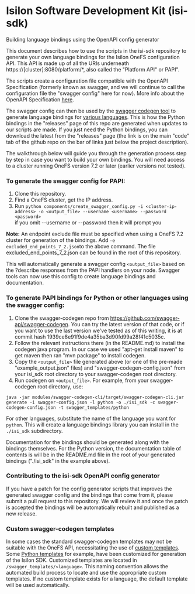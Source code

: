 # Isilon Software Development Kit (isi-sdk)
Building language bindings using the OpenAPI config generator

This document describes how to use the scripts in the isi-sdk repository to generate your own language bindings for the Isilon OneFS configuration API.  This API is made up of all the URIs underneath https://[cluster]:8080/platform/*, also called the "Platform API" or PAPI".

The scripts create a configuration file compatible with the OpenAPI Specification (formerly known as swagger, and we will continue to call the configuration file the "swagger config" here for now).  More info about the OpenAPI Specification [here](https://github.com/OAI/OpenAPI-Specification).

The swagger config can then be used by the [swagger codegen tool](https://github.com/swagger-api/swagger-codegen) to generate language bindings for [various languages](https://github.com/swagger-api/swagger-codegen#customizing-the-generator).  This is how the Python bindings in the "releases" page of this repo are generated when updates to our scripts are made.  If you just need the Python bindings, you can download the latest from the "releases" page (the link is on the main "code" tab of the github repo on the bar of links just below the project description).

The walkthrough below will guide you through the generation process step by step in case you want to build your own bindings.  You will need access to a cluster running OneFS version 7.2 or later (earlier versions not tested).

### To generate the swagger config for PAPI:

1. Clone this repository.
2. Find a OneFS cluster, get the IP address.
3. Run `python components/create_swagger_config.py -i <cluster-ip-address> -o <output_file> --username <username> --password <password>` <br> if you omit --username or --password then it will prompt you

**Note:** An endpoint exclude file must be specified when using a OneFS 7.2 cluster for generation of the bindings. Add `-e excluded_end_points_7_2.json`to the above command. The file excluded_end_points_7_2.json can be found in the root of this repository.

This will automatically generate a swagger config `<output_file>` based on the ?describe responses from the PAPI handlers on your node.  Swagger tools can now use this config to create language bindings and documentation.

### To generate PAPI bindings for Python or other languages using the swagger config:
1. Clone the swagger-codegen repo from https://github.com/swagger-api/swagger-codegen.  You can try the latest version of that code, or if you want to use the last version we've tested as of this writing, it is at commit hash 1939ce8e91f9de4a35ba3d90fd99a28f41c5035c.
2. Follow the relevant instructions there (in the README.md) to install the codegen java program.  In our case we used "apt-get install maven" to get maven then ran "mvn package" to install codegen.
3. Copy the `<output_file>` file generated above (or one of the pre-made "example_output.json" files) and "swagger-codegen-config.json" from your isi_sdk root directory to your swagger-codegen root directory.
4. Run codegen on `<output_file>`.  For example, from your swagger-codegen root directory, use:

`java -jar modules/swagger-codegen-cli/target/swagger-codegen-cli.jar generate -i swagger-config.json -l python -o ./isi_sdk -c swagger-codegen-config.json -t swagger_templates/python`

For other languages, substitute the name of the language you want for `python`.  This will create a language bindings library you can install in the `./isi_sdk` subdirectory.

Documentation for the bindings should be generated along with the bindings themselves.  For the Python version, the documentation table of contents is will be in the README.md file in the root of your generated bindings ("./isi_sdk" in the example above).

### Contributing to the isi-sdk OpenAPI config generator

If you have a patch for the config generator scripts that improves the generated swagger config and the bindings that come from it, please submit a pull request to this repository.  We will review it and once the patch is accepted the bindings will be automatically rebuilt and published as a new release.

### Custom swagger-codegen templates

In some cases the standard swagger-codegen templates may not be suitable with the OneFS API, necessitating the use of [custom templates](https://github.com/swagger-api/swagger-codegen/wiki/Building-your-own-Templates). Some [Python templates](./swagger_templates/python) for example, have been customized for generation of the Isilon SDK. Customized templates are located in `/swagger_templates/<language>`. This naming convention allows the automated build process to locate and use the appropriate custom templates. If no custom template exists for a language, the default template will be used automatically.
